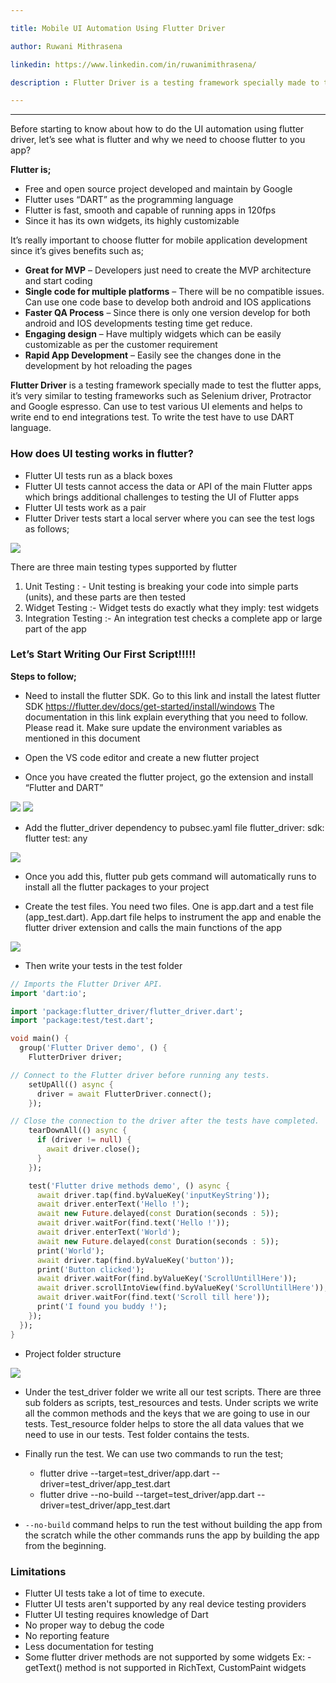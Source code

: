 ```yaml
---

title: Mobile UI Automation Using Flutter Driver

author: Ruwani Mithrasena

linkedin: https://www.linkedin.com/in/ruwanimithrasena/

description : Flutter Driver is a testing framework specially made to test the flutter apps, it’s very similar to testing frameworks such as Selenium driver, Protractor and Google espresso. Can use to test various UI elements and helps to write end to end integrations test.

---
```

___

Before starting to know about how to do the UI automation using flutter driver, let’s see what is flutter and why we need to choose flutter to you app?

**Flutter is;**

- Free and open source project developed and maintain by Google
- Flutter uses “DART” as the programming language
- Flutter is fast, smooth and capable of running apps in 120fps
- Since it has its own widgets, its highly customizable

It’s really important to choose flutter for mobile application development since it’s gives benefits such as;

- **Great for MVP** – Developers just need to create the MVP architecture and start coding
- **Single code for multiple platforms** – There will be no compatible issues. Can use one code base to  develop both android and IOS applications 
- **Faster QA Process** – Since there is only one version develop for both android and IOS developments testing time get reduce.
- **Engaging design** – Have multiply widgets which can be easily customizable as per the customer requirement
- **Rapid App Development** – Easily see the changes done in the development by hot reloading the pages

**Flutter Driver** is a testing framework specially made to test the flutter apps, it’s very similar to testing frameworks such as Selenium driver, Protractor and Google espresso. Can use to test various UI elements and helps to write end to end integrations test. To write the test have to use DART language.

### **How does UI testing works in flutter?**

- Flutter UI tests run as a black boxes
- Flutter UI tests cannot access the data or API of the main Flutter apps which brings additional challenges to testing the UI of Flutter apps
- Flutter UI tests work as a pair
- Flutter Driver tests start a local server where you can see the test logs as follows;

<img src="/img/rm_1_2021_02_08.PNG" />

There are three main testing types supported by flutter

1.	Unit Testing : - Unit testing is breaking your code into simple parts (units), and these parts are then tested
2.	Widget Testing :- Widget tests do exactly what they imply: test widgets
3.	Integration Testing :-  An integration test checks a complete app or large part of the app

### **Let’s Start Writing Our First Script!!!!!**

**Steps to follow;**

- Need to install the flutter SDK. Go to this link and install the latest flutter SDK 
https://flutter.dev/docs/get-started/install/windows
The documentation in this link explain everything that you need to follow. Please read it. Make sure update the environment variables as mentioned in this document

- Open the VS code editor and create a new flutter project

- Once you have created the flutter project, go the extension and install “Flutter and DART”

<img src="/img/rm_2_2021_02_08.png" />

<img src="/img/rm_3_2021_02_08.png" />

- Add the flutter_driver dependency to pubsec.yaml file
flutter_driver:
    sdk: flutter
test: any

<img src="/img/rm_4_2021_02_08.png" />

- Once you add this, flutter pub gets command will automatically runs to install all the flutter packages to your project

- Create the test files.
You need two files. One is app.dart and a test file (app_test.dart). App.dart file helps to instrument the app and enable the flutter driver extension and calls the main functions of the app

<img src="/img/rm_5_2021_02_08.png" />

- Then write your tests in the test folder

```dart
// Imports the Flutter Driver API.
import 'dart:io';

import 'package:flutter_driver/flutter_driver.dart';
import 'package:test/test.dart';

void main() {
  group('Flutter Driver demo', () {
    FlutterDriver driver;

// Connect to the Flutter driver before running any tests.
    setUpAll(() async {
      driver = await FlutterDriver.connect();
    });

// Close the connection to the driver after the tests have completed.
    tearDownAll(() async {
      if (driver != null) {
        await driver.close();
      }
    });

    test('Flutter drive methods demo', () async {
      await driver.tap(find.byValueKey('inputKeyString'));
      await driver.enterText('Hello !');
      await new Future.delayed(const Duration(seconds : 5));
      await driver.waitFor(find.text('Hello !'));
      await driver.enterText('World');
      await new Future.delayed(const Duration(seconds : 5));
      print('World');
      await driver.tap(find.byValueKey('button'));
      print('Button clicked');
      await driver.waitFor(find.byValueKey('ScrollUntillHere'));
      await driver.scrollIntoView(find.byValueKey('ScrollUntillHere'));
      await driver.waitFor(find.text('Scroll till here'));
      print('I found you buddy !');
    });
  });
}


```

- Project folder structure

<img src="/img/rm_6_2021_02_08.png" />

- Under the test_driver folder we write all our test scripts. There are three sub folders as scripts, test_resources and tests. Under scripts we write all the common methods and the keys that we are going to use in our tests. Test_resource folder helps to store the all data values that we need to use in our tests. Test folder contains the tests.

- Finally run the test.
We can use two commands to run the test;
    - flutter drive --target=test_driver/app.dart --driver=test_driver/app_test.dart
    - flutter drive --no-build --target=test_driver/app.dart --driver=test_driver/app_test.dart

- ``` --no-build ``` command helps to run the test without building the app from the scratch while the other commands runs the app by building the app from the beginning.


### **Limitations**

- Flutter UI tests take a lot of time to execute.
- Flutter UI tests aren't supported by any real device testing providers
- Flutter UI testing requires knowledge of Dart
- No proper way to debug the code
- No reporting feature
- Less documentation for testing
- Some flutter driver methods are not supported by some widgets
       Ex: - getText() method is not supported in RichText, CustomPaint widgets















